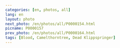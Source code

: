 ```yaml
---
categories: [en, photos, all]
lang: en
layout: photo
next_photo: /en/photos/all/P0000154.html
picname: P0000157
prev_photo: /en/photos/all/P0000164.html
tags: [Blood, Camelthorntree, Dead Klippspringer]
---
```

